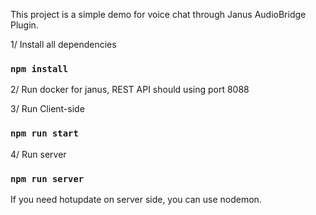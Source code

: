 This project is a simple demo for voice chat through Janus AudioBridge Plugin.

1/ Install all dependencies

### `npm install`

2/ Run docker for janus, REST API should using port 8088

3/ Run Client-side

### `npm run start`

4/ Run server

### `npm run server`

If you need hotupdate on server side, you can use nodemon.

